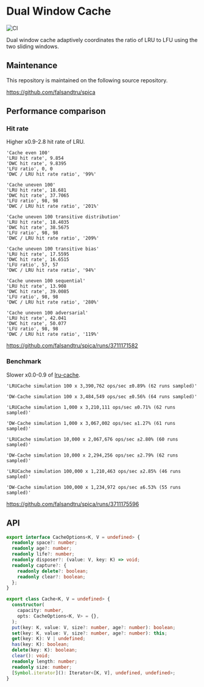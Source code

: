 # Dual Window Cache

![CI](https://github.com/falsandtru/dw-cache/workflows/CI/badge.svg)

Dual window cache adaptively coordinates the ratio of LRU to LFU using the two sliding windows.

## Maintenance

This repository is maintained on the following source repository.

https://github.com/falsandtru/spica

## Performance comparison

### Hit rate

Higher x0.9-2.8 hit rate of LRU.

```
'Cache even 100'
'LRU hit rate', 9.854
'DWC hit rate', 9.8395
'LFU ratio', 0, 0
'DWC / LRU hit rate ratio', '99%'

'Cache uneven 100'
'LRU hit rate', 18.681
'DWC hit rate', 37.7065
'LFU ratio', 98, 98
'DWC / LRU hit rate ratio', '201%'

'Cache uneven 100 transitive distribution'
'LRU hit rate', 18.4035
'DWC hit rate', 38.5675
'LFU ratio', 98, 98
'DWC / LRU hit rate ratio', '209%'

'Cache uneven 100 transitive bias'
'LRU hit rate', 17.5595
'DWC hit rate', 16.6515
'LFU ratio', 57, 57
'DWC / LRU hit rate ratio', '94%'

'Cache uneven 100 sequential'
'LRU hit rate', 13.908
'DWC hit rate', 39.0085
'LFU ratio', 98, 98
'DWC / LRU hit rate ratio', '280%'

'Cache uneven 100 adversarial'
'LRU hit rate', 42.041
'DWC hit rate', 50.077
'LFU ratio', 98, 98
'DWC / LRU hit rate ratio', '119%'
```

https://github.com/falsandtru/spica/runs/3711171582

### Benchmark

Slower x0.0-0.9 of [lru-cache](https://www.npmjs.com/package/lru-cache).

```
'LRUCache simulation 100 x 3,390,762 ops/sec ±0.89% (62 runs sampled)'

'DW-Cache simulation 100 x 3,484,549 ops/sec ±0.56% (64 runs sampled)'

'LRUCache simulation 1,000 x 3,210,111 ops/sec ±0.71% (62 runs sampled)'

'DW-Cache simulation 1,000 x 3,067,002 ops/sec ±1.27% (61 runs sampled)'

'LRUCache simulation 10,000 x 2,067,676 ops/sec ±2.80% (60 runs sampled)'

'DW-Cache simulation 10,000 x 2,294,256 ops/sec ±2.79% (62 runs sampled)'

'LRUCache simulation 100,000 x 1,210,463 ops/sec ±2.85% (46 runs sampled)'

'DW-Cache simulation 100,000 x 1,234,972 ops/sec ±6.53% (55 runs sampled)'
```

https://github.com/falsandtru/spica/runs/3711175596

## API

```ts
export interface CacheOptions<K, V = undefined> {
  readonly space?: number;
  readonly age?: number;
  readonly life?: number;
  readonly disposer?: (value: V, key: K) => void;
  readonly capture?: {
    readonly delete?: boolean;
    readonly clear?: boolean;
  };
}

export class Cache<K, V = undefined> {
  constructor(
    capacity: number,
    opts: CacheOptions<K, V> = {},
  );
  put(key: K, value: V, size?: number, age?: number): boolean;
  set(key: K, value: V, size?: number, age?: number): this;
  get(key: K): V | undefined;
  has(key: K): boolean;
  delete(key: K): boolean;
  clear(): void;
  readonly length: number;
  readonly size: number;
  [Symbol.iterator](): Iterator<[K, V], undefined, undefined>;
}
```
